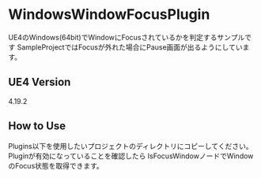 # WindowsWindowFocusPlugin
UE4のWindows(64bit)でWindowにFocusされているかを判定するサンプルです
SampleProjectではFocusが外れた場合にPause画面が出るようにしています。

## UE4 Version
4.19.2

## How to Use
Plugins以下を使用したいプロジェクトのディレクトリにコピーしてください。
Pluginが有効になっていることを確認したら
IsFocusWindowノードでWindowのFocus状態を取得できます。
